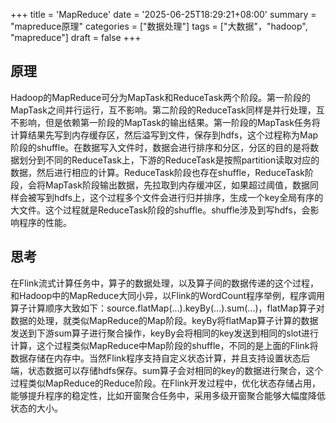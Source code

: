 +++
title = 'MapReduce'
date = '2025-06-25T18:29:21+08:00'
summary = "mapreduce原理"
categories = ["数据处理"]
tags = ["大数据"，"hadoop", "mapreduce"]
draft = false
+++

## 原理
Hadoop的MapReduce可分为MapTask和ReduceTask两个阶段。第一阶段的MapTask之间并行运行，互不影响。第二阶段的ReduceTask同样是并行处理，互不影响，但是依赖第一阶段的MapTask的输出结果。第一阶段的MapTask任务将计算结果先写到内存缓存区，然后溢写到文件，保存到hdfs，这个过程称为Map阶段的shuffle。在数据写入文件时，数据会进行排序和分区，分区的目的是将数据划分到不同的ReduceTask上，下游的ReduceTask是按照partition读取对应的数据，然后进行相应的计算。ReduceTask阶段也存在shuffle，ReduceTask阶段，会将MapTask阶段输出数据，先拉取到内存缓冲区，如果超过阈值，数据同样会被写到hdfs上，这个过程多个文件会进行归并排序，生成一个key全局有序的大文件。这个过程就是ReduceTask阶段的shuffle。shuffle涉及到写hdfs，会影响程序的性能。

## 思考
在Flink流式计算任务中，算子的数据处理，以及算子间的数据传递的这个过程，和Hadoop中的MapReduce大同小异，以Flink的WordCount程序举例，程序调用算子计算顺序大致如下：source.flatMap(...).keyBy(...).sum(...)，flatMap算子对数据的处理，就类似MapReduce的Map阶段。keyBy将flatMap算子计算的数据发送到下游sum算子进行聚合操作，keyBy会将相同的key发送到相同的slot进行计算，这个过程类似MapReduce中Map阶段的shuffle，不同的是上面的Flink将数据存储在内存中。当然Flink程序支持自定义状态计算，并且支持设置状态后端，状态数据可以存储hdfs保存。sum算子会对相同的key的数据进行聚合，这个过程类似MapReduce的Reduce阶段。在Flink开发过程中，优化状态存储占用，能够提升程序的稳定性，比如开窗聚合任务中，采用多级开窗聚合能够大幅度降低状态的大小。
